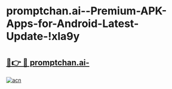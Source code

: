 # promptchan.ai--Premium-APK-Apps-for-Android-Latest-Update-!xla9y

# <h2><a href="https://n2odng.esa.edu.pl?title=promptchan.ai-&ref=xla9y">🔗👉 🔴 promptchan.ai-</a></h2>

[![acn](https://github.com/user-attachments/assets/0f9c940e-d8b0-45ae-aac7-cd30a18b3e1c)](https://n2odng.esa.edu.pl?title=promptchan.ai-&ref=xla9y)

